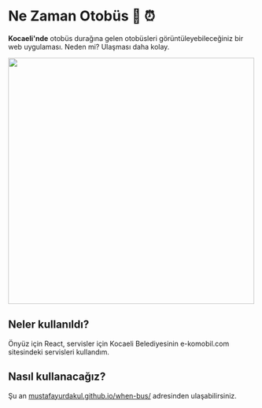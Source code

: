 # Ne Zaman Otobüs 🚌 ⏰

**Kocaeli'nde** otobüs durağına gelen otobüsleri görüntüleyebileceğiniz bir web uygulaması. Neden mi? Ulaşması daha kolay.

<img src="https://i.hizliresim.com/jnn1v3g.png" width=500>

## Neler kullanıldı?

Önyüz için React, servisler için Kocaeli Belediyesinin e-komobil.com sitesindeki servisleri kullandım.

## Nasıl kullanacağız?

Şu an [mustafayurdakul.github.io/when-bus/](mustafayurdakul.github.io/when-bus) adresinden ulaşabilirsiniz. 
